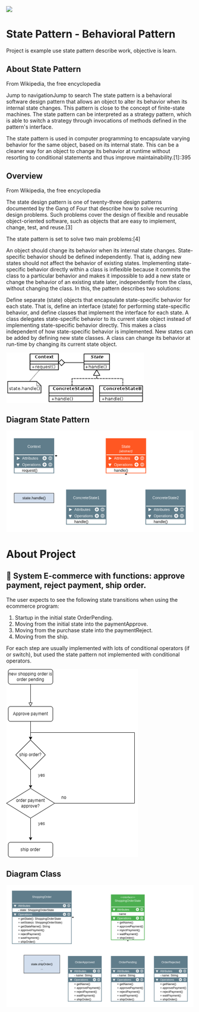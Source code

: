 

<img src="https://img.shields.io/badge/Java-ED8B00?style=for-the-badge&logo=java&logoColor=white" /> 

# State Pattern - Behavioral Pattern

Project is example use state pattern describe work, objective is learn.

## About State Pattern

From Wikipedia, the free encyclopedia

Jump to navigationJump to search
The state pattern is a behavioral software design pattern that allows an object to alter its behavior when its internal state changes. This pattern is close to the concept of finite-state machines. The state pattern can be interpreted as a strategy pattern, which is able to switch a strategy through invocations of methods defined in the pattern's interface.

The state pattern is used in computer programming to encapsulate varying behavior for the same object, based on its internal state. This can be a cleaner way for an object to change its behavior at runtime without resorting to conditional statements and thus improve maintainability.[1]: 395 

## Overview
From Wikipedia, the free encyclopedia

The state design pattern is one of twenty-three design patterns documented by the Gang of Four that describe how to solve recurring design problems. Such problems cover the design of flexible and reusable object-oriented software, such as objects that are easy to implement, change, test, and reuse.[3]

The state pattern is set to solve two main problems:[4]

An object should change its behavior when its internal state changes.
State-specific behavior should be defined independently. That is, adding new states should not affect the behavior of existing states.
Implementing state-specific behavior directly within a class is inflexible because it commits the class to a particular behavior and makes it impossible to add a new state or change the behavior of an existing state later, independently from the class, without changing the class. In this, the pattern describes two solutions:

Define separate (state) objects that encapsulate state-specific behavior for each state. That is, define an interface (state) for performing state-specific behavior, and define classes that implement the interface for each state.
A class delegates state-specific behavior to its current state object instead of implementing state-specific behavior directly.
This makes a class independent of how state-specific behavior is implemented. New states can be added by defining new state classes. A class can change its behavior at run-time by changing its current state object.

<img src="statepattern1.png" alt="diagram state pattern">

## Diagram State Pattern
<img src="State.png" alt="diagram state pattern">

# About Project

## 🔧 System E-commerce with functions: approve payment, reject payment, ship order.

The user  expects to see the following state transitions when using the ecommerce program:

1. Startup in the initial state OrderPending.
2. Moving from the initial state into the paymentApprove.
3. Moving from the purchase state into the paymentReject.
4. Moving from the ship.

For each step are usually implemented with lots of conditional operators (if or switch), but used the state pattern not implemented with conditional operators.

<img src="diagram.png" alt="diagram project">

## Diagram Class

<img src="diagramclass.png" alt="diagram class">

